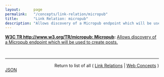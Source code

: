 ```yaml
---
layout:      page
permalink:   "/concepts/link-relation/micropub"
title:       "Link Relation: micropub"
description: "Allows discovery of a Micropub endpoint which will be used to create posts."
---
```


**[W3C TR http://www.w3.org/TR/micropub: Micropub](/specs/W3C/TR/micropub "Micropub is an open API standard that is used to create posts on one's own domain using third-party clients. Web apps and native apps (e.g. iPhone, Android) can use Micropub to post short notes, photos, events or other posts to your own site."):** [Allows discovery of a Micropub endpoint which will be used to create posts.](http://www.w3.org/TR/micropub/#endpoint-discovery "Read documentation for Link Relation &#34;micropub&#34;")

<br/>
<hr/>

<p style="float : left"><a href="./micropub.json" title="JSON representing this particular Web Concept value">JSON</a></p>
<p style="text-align: right">Return to list of all ( <a href="../link-relations">Link Relations</a> | <a href="../">Web Concepts</a> )</p>
